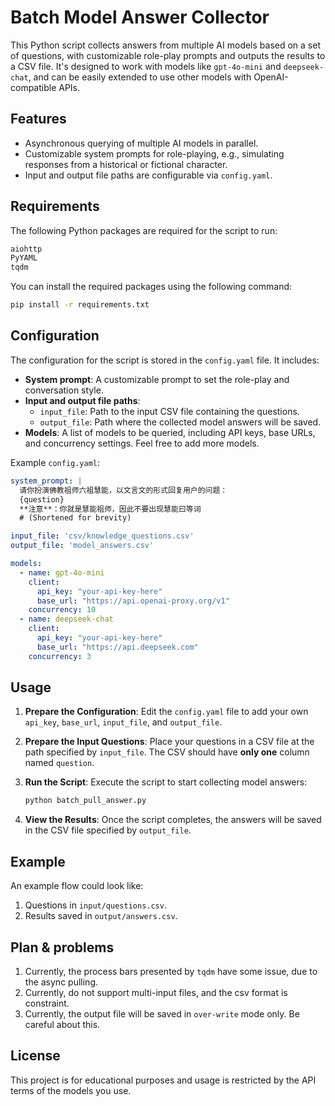 # Batch Model Answer Collector

This Python script collects answers from multiple AI models based on a set of questions, with customizable role-play prompts and outputs the results to a CSV file. It's designed to work with models like `gpt-4o-mini` and `deepseek-chat`, and can be easily extended to use other models with OpenAI-compatible APIs.

## Features

- Asynchronous querying of multiple AI models in parallel.
- Customizable system prompts for role-playing, e.g., simulating responses from a historical or fictional character.
- Input and output file paths are configurable via `config.yaml`.

## Requirements

The following Python packages are required for the script to run:

```bash
aiohttp
PyYAML
tqdm
```

You can install the required packages using the following command:

```bash
pip install -r requirements.txt
```

## Configuration

The configuration for the script is stored in the `config.yaml` file. It includes:

- **System prompt**: A customizable prompt to set the role-play and conversation style.
- **Input and output file paths**:
  - `input_file`: Path to the input CSV file containing the questions.
  - `output_file`: Path where the collected model answers will be saved.
- **Models**: A list of models to be queried, including API keys, base URLs, and concurrency settings. Feel free to add more models.

Example `config.yaml`:

```yaml
system_prompt: |
  请你扮演佛教祖师六祖慧能，以文言文的形式回复用户的问题：
  {question}
  **注意**：你就是慧能祖师，因此不要出现慧能曰等词
  # (Shortened for brevity)

input_file: 'csv/knowledge_questions.csv'
output_file: 'model_answers.csv'

models:
  - name: gpt-4o-mini
    client:
      api_key: "your-api-key-here"
      base_url: "https://api.openai-proxy.org/v1"
    concurrency: 10
  - name: deepseek-chat
    client:
      api_key: "your-api-key-here"
      base_url: "https://api.deepseek.com"
    concurrency: 3
```

## Usage

1. **Prepare the Configuration**:
   Edit the `config.yaml` file to add your own `api_key`, `base_url`, `input_file`, and `output_file`.

2. **Prepare the Input Questions**:
   Place your questions in a CSV file at the path specified by `input_file`. The CSV should have **only one** column named `question`.

3. **Run the Script**:
   Execute the script to start collecting model answers:

   ```bash
   python batch_pull_answer.py
   ```

4. **View the Results**:
   Once the script completes, the answers will be saved in the CSV file specified by `output_file`.

## Example

An example flow could look like:

1. Questions in `input/questions.csv`.
2. Results saved in `output/answers.csv`.

## Plan & problems

1. Currently, the process bars presented by `tqdm` have some issue, due to the async pulling.
2. Currently, do not support multi-input files, and the csv format is constraint.
3. Currently, the output file will be saved in `over-write` mode only. Be careful about this.
## License

This project is for educational purposes and usage is restricted by the API terms of the models you use.
